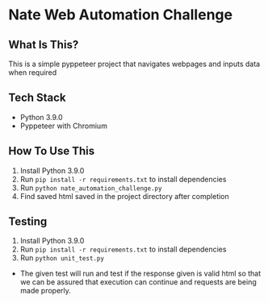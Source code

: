 Nate Web Automation Challenge
==============================

What Is This?
-------------

This is a simple pyppeteer project that navigates webpages and inputs data when required

Tech Stack
-------------

- Python 3.9.0
- Pyppeteer with Chromium

How To Use This
---------------

1. Install Python 3.9.0
2. Run `pip install -r requirements.txt` to install dependencies
3. Run `python nate_automation_challenge.py`
4. Find saved html saved in the project directory after completion


Testing
-------

1. Install Python 3.9.0
2. Run `pip install -r requirements.txt` to install dependencies
3. Run `python unit_test.py`

  - The given test will run and test if the response given is valid html so that we can be assured that execution can continue and requests are being made properly.

